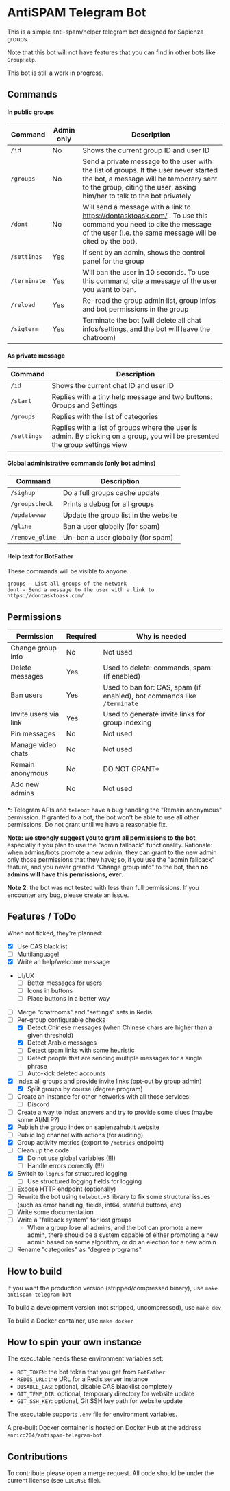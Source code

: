 # AntiSPAM Telegram Bot

This is a simple anti-spam/helper telegram bot designed for Sapienza groups.

Note that this bot will not have features that you can find in other bots like `GroupHelp`.

This bot is still a work in progress.

## Commands

#### In public groups

| Command | Admin only | Description |
| ----- | ----- | ----- |
| `/id` | No | Shows the current group ID and user ID |
| `/groups` | No | Send a private message to the user with the list of groups. If the user never started the bot, a message will be temporary sent to the group, citing the user, asking him/her to talk to the bot privately |
| `/dont` | No | Will send a message with a link to https://dontasktoask.com/ . To use this command you need to cite the message of the user (i.e. the same message will be cited by the bot). |
| `/settings` | Yes | If sent by an admin, shows the control panel for the group |
| `/terminate` | Yes | Will ban the user in 10 seconds. To use this command, cite a message of the user you want to ban. |
| `/reload` | Yes | Re-read the group admin list, group infos and bot permissions in the group |
| `/sigterm` | Yes | Terminate the bot (will delete all chat infos/settings, and the bot will leave the chatroom) |

#### As private message

| Command | Description |
| ----- | ----- |
| `/id` | Shows the current chat ID and user ID |
| `/start` | Replies with a tiny help message and two buttons: Groups and Settings |
| `/groups` | Replies with the list of categories |
| `/settings` | Replies with a list of groups where the user is admin. By clicking on a group, you will be presented the group settings view |

#### Global administrative commands (only bot admins)

| Command | Description |
| ----- | ----- |
| `/sighup` | Do a full groups cache update |
| `/groupscheck` | Prints a debug for all groups |
| `/updatewww` | Update the group list in the website |
| `/gline` | Ban a user globally (for spam) |
| `/remove_gline` | Un-ban a user globally (for spam) |

#### Help text for BotFather

These commands will be visible to anyone.

```
groups - List all groups of the network
dont - Send a message to the user with a link to https://dontasktoask.com/
```


## Permissions

| Permission | Required | Why is needed |
| ----- | ----- | ----- |
| Change group info | No | Not used |
| Delete messages | Yes | Used to delete: commands, spam (if enabled) |
| Ban users | Yes | Used to ban for: CAS, spam (if enabled), bot commands like `/terminate` |
| Invite users via link | Yes | Used to generate invite links for group indexing |
| Pin messages | No | Not used |
| Manage video chats | No | Not used |
| Remain anonymous | No | DO NOT GRANT* |
| Add new admins | No | Not used |

*: Telegram APIs and `telebot` have a bug handling the "Remain anonymous" permission. If granted to a bot, the bot won't
be able to use all other permissions. Do not grant until we have a reasonable fix.

**Note: we strongly suggest you to grant all permissions to the bot**, especially if you plan to use the "admin fallback"
functionality. Rationale: when admins/bots promote a new admin, they can grant to the new admin only those permissions
that they have; so, if you use the "admin fallback" feature, and you never granted "Change group info" to the bot, then
**no admins will have this permissions, ever**.

**Note 2**: the bot was not tested with less than full permissions. If you encounter any bug, please create an issue.

## Features / ToDo

When not ticked, they're planned:

* [X] Use CAS blacklist
* [ ] Multilanguage!
* [X] Write an help/welcome message
* UI/UX
  * [ ] Better messages for users
  * [ ] Icons in buttons
  * [ ] Place buttons in a better way
* [ ] Merge "chatrooms" and "settings" sets in Redis
* [ ] Per-group configurable checks
  * [x] Detect Chinese messages (when Chinese chars are higher than a given
    threshold)
  * [X] Detect Arabic messages
  * [ ] Detect spam links with some heuristic
  * [ ] Detect people that are sending multiple messages for a single phrase
  * [ ] Auto-kick deleted accounts
* [x] Index all groups and provide invite links (opt-out by group admin)
  * [X] Split groups by course (degree program)
* [ ] Create an instance for other networks with all those services:
  * [ ] Discord
* [ ] Create a way to index answers and try to provide some clues (maybe some
  AI/NLP?)
* [X] Publish the group index on sapienzahub.it website
* [ ] Public log channel with actions (for auditing)
* [X] Group activity metrics (export to `/metrics` endpoint)
* [ ] Clean up the code
  * [X] Do not use global variables (!!!)
  * [ ] Handle errors correctly (!!!)
* [x] Switch to `logrus` for structured logging
  * [ ] Use structured logging fields for logging
* [ ] Expose HTTP endpoint (optionally)
* [ ] Rewrite the bot using `telebot.v3` library to fix some structural issues
  (such as error handling, fields, int64, stateful buttons, etc)
* [ ] Write some documentation
* [ ] Write a "fallback system" for lost groups
  * When a group lose all admins, and the bot can promote a new admin, there
    should be a system capable of either promoting a new admin based on some
    algorithm, or do an election for a new admin
* [ ] Rename "categories" as "degree programs"

## How to build

If you want the production version (stripped/compressed binary), use `make antispam-telegram-bot`

To build a development version (not stripped, uncompressed), use `make dev`

To build a Docker container, use `make docker`

## How to spin your own instance

The executable needs these environment variables set:

* `BOT_TOKEN`: the bot token that you get from `BotFather`
* `REDIS_URL`: the URL for a Redis server instance
* `DISABLE_CAS`: optional, disable CAS blacklist completely
* `GIT_TEMP_DIR`: optional, temporary directory for website update
* `GIT_SSH_KEY`: optional, Git SSH key path for website update

The executable supports `.env` file for environment variables.

A pre-built Docker container is hosted on Docker Hub at the address `enrico204/antispam-telegram-bot`.

## Contributions

To contribute please open a merge request. All code should be under the current license
(see `LICENSE` file).